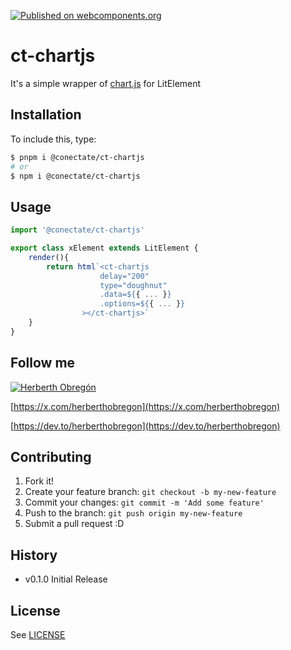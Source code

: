 [![Published on webcomponents.org](https://img.shields.io/badge/webcomponents.org-published-blue.svg)](https://github.com/conectate/ct-router)

# ct-chartjs

It's a simple wrapper of [chart.js](https://www.chartjs.org/) for LitElement

## Installation

To include this, type:

```sh
$ pnpm i @conectate/ct-chartjs
# or
$ npm i @conectate/ct-chartjs
```

## Usage

```typescript
import '@conectate/ct-chartjs'

export class xElement extends LitElement {
    render(){
        return html`<ct-chartjs
                    delay="200"
                    type="doughnut"
                    .data=${{ ... }}
                    .options=${{ ... }}
                ></ct-chartjs>`
    }
}
```

## Follow me

[![Herberth Obregón](https://user-images.githubusercontent.com/6503845/74269077-8bc2e100-4cce-11ea-8a6f-1ba34b8b5cf2.jpg)](https://x.com/herberthobregon)

[https://x.com/herberthobregon](https://x.com/herberthobregon)

[https://dev.to/herberthobregon](https://dev.to/herberthobregon)

## Contributing

1. Fork it!
2. Create your feature branch: `git checkout -b my-new-feature`
3. Commit your changes: `git commit -m 'Add some feature'`
4. Push to the branch: `git push origin my-new-feature`
5. Submit a pull request :D

## History

- v0.1.0 Initial Release

## License

See [LICENSE](/LICENSE)

